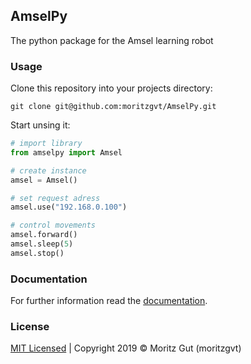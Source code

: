 ## AmselPy
The python package for the Amsel learning robot

### Usage
Clone this repository into your projects directory: 
``` shell
git clone git@github.com:moritzgvt/AmselPy.git
```
Start unsing it:
``` python
# import library
from amselpy import Amsel

# create instance
amsel = Amsel()

# set request adress
amsel.use("192.168.0.100")

# control movements
amsel.forward()
amsel.sleep(5)
amsel.stop()
```
### Documentation
For further information read the [documentation](https://moritzgvt.github.io/amsel/docs).

### License
[MIT Licensed](https://github.com/moritzgvt/amselpy/blob/master/LICENSE) | Copyright 2019 © Moritz Gut (moritzgvt)
